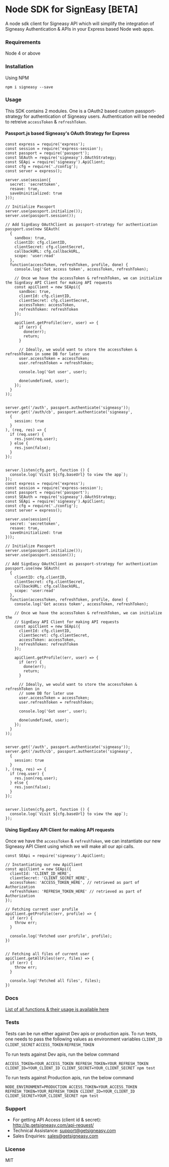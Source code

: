 # Node SDK for SignEasy [BETA]

A node sdk client for Signeasy API which will simplify the integration of Signeasy Authentication & APIs in your Express based Node web apps.

### Requirements
Node 4 or above

### Installation
Using NPM
```
npm i signeasy --save
```

### Usage
This SDK contains 2 modules. One is a OAuth2 based custom passport-strategy for authentication of Signeasy users. Authentication will be needed to retreive `accessToken` & `refreshToken`.

#### Passport.js based Signeasy's OAuth Strategy for Express

```
const express = require('express');
const session = require('express-session');
const passport = require('passport');
const SEAuth = require('signeasy').OAuthStrategy;
const SEApi = require('signeasy').ApiClient;
const cfg = require('./config');
const server = express();

server.use(session({
  secret: 'secrettoken',
  resave: true,
  saveUninitialized: true
}));

// Initialize Passport
server.use(passport.initialize());
server.use(passport.session());

// Add SignEasy OAuthClient as passport-strategy for authentication
passport.use(new SEAuth(
  {
    sandbox: true,
    clientID: cfg.clientID,
    clientSecret: cfg.clientSecret,
    callbackURL: cfg.callbackURL,
    scope: 'user:read'
  },
  function(accessToken, refreshToken, profile, done) {
    console.log('Got access token', accessToken, refreshToken);

    // Once we have the accessToken & refreshToken, we can initialize the SignEasy API Client for making API requests
    const apiClient = new SEApi({
      sandbox: true,
      clientId: cfg.clientID,
      clientSecret: cfg.clientSecret,
      accessToken: accessToken,
      refreshToken: refreshToken
    });

    apiClient.getProfile((err, user) => {
      if (err) {
        done(err);
        return;
      }

      // Ideally, we would want to store the accessToken & refreshToken in some DB for later use
      user.accessToken = accessToken;
      user.refreshToken = refreshToken;

      console.log('Got user', user);

      done(undefined, user);
    });
  }
));


server.get('/auth', passport.authenticate('signeasy'));
server.get('/auth/cb', passport.authenticate('signeasy',
  {
    session: true
  }
), (req, res) => {
  if (req.user) {
    res.json(req.user);
  } else {
    res.json(false);
  }
});


server.listen(cfg.port, function () {
  console.log(`Visit ${cfg.baseUrl} to view the app`);
});
const express = require('express');
const session = require('express-session');
const passport = require('passport');
const SEAuth = require('signeasy').OAuthStrategy;
const SEApi = require('signeasy').ApiClient;
const cfg = require('./config');
const server = express();

server.use(session({
  secret: 'secrettoken',
  resave: true,
  saveUninitialized: true
}));

// Initialize Passport
server.use(passport.initialize());
server.use(passport.session());

// Add SignEasy OAuthClient as passport-strategy for authentication
passport.use(new SEAuth(
  {
    clientID: cfg.clientID,
    clientSecret: cfg.clientSecret,
    callbackURL: cfg.callbackURL,
    scope: 'user:read'
  },
  function(accessToken, refreshToken, profile, done) {
    console.log('Got access token', accessToken, refreshToken);

    // Once we have the accessToken & refreshToken, we can initialize the
    // SignEasy API Client for making API requests
    const apiClient = new SEApi({
      clientId: cfg.clientID,
      clientSecret: cfg.clientSecret,
      accessToken: accessToken,
      refreshToken: refreshToken
    });

    apiClient.getProfile((err, user) => {
      if (err) {
        done(err);
        return;
      }

      // Ideally, we would want to store the accessToken & refreshToken in
      // some DB for later use
      user.accessToken = accessToken;
      user.refreshToken = refreshToken;

      console.log('Got user', user);

      done(undefined, user);
    });
  }
));


server.get('/auth', passport.authenticate('signeasy'));
server.get('/auth/cb', passport.authenticate('signeasy',
  {
    session: true
  }
), (req, res) => {
  if (req.user) {
    res.json(req.user);
  } else {
    res.json(false);
  }
});


server.listen(cfg.port, function () {
  console.log(`Visit ${cfg.baseUrl} to view the app`);
});

```


#### Using SignEasy API Client for making API requests
Once we have the `accessToken` & `refreshToken`, we can instantiate our new Signeasy API Client using which we will make all our api calls.

```
const SEApi = require('signeasy').ApiClient;

// Instantiating our new ApiClient
const apiClient = new SEApi({
  clientId: 'CLIENT_ID_HERE',
  clientSecret: 'CLIENT_SECRET_HERE',
  accessToken: 'ACCESS_TOKEN_HERE', // retrieved as part of Authorization
  refreshToken: 'REFRESH_TOKEN_HERE' // retrieved as part of Authorization
});

// Fetching current user profile
apiClient.getProfile((err, profile) => {
  if (err) {
    throw err;
  }

  console.log('Fetched user profile', profile);
})


// Fetching all files of current user
apiClient.getAllFiles((err, files) => {
  if (err) {
    throw err;
  }

  console.log('Fetched all files', files);
})
```

### Docs

[List of all functions & their usage is available here](/docs)


### Tests
Tests can be run either against Dev apis or production apis. To run tests, one needs to pass the following values as environment variables
`CLIENT_ID`
`CLIENT_SECRET`
`ACCESS_TOKEN`
`REFRESH_TOKEN`

To run tests against Dev apis, run the below command
```
ACCESS_TOKEN=YOUR_ACCESS_TOKEN REFRESH_TOKEN=YOUR_REFRESH_TOKEN CLIENT_ID=YOUR_CLIENT_ID CLIENT_SECRET=YOUR_CLIENT_SECRET npm test
```

To run tests against Production apis, run the below command
```
NODE_ENVIRONMENT=PRODUCTION ACCESS_TOKEN=YOUR_ACCESS_TOKEN REFRESH_TOKEN=YOUR_REFRESH_TOKEN CLIENT_ID=YOUR_CLIENT_ID CLIENT_SECRET=YOUR_CLIENT_SECRET npm test
```

### Support

- For getting API Access (client id & secret): http://lp.getsigneasy.com/api-request/
- Technical Assistance: support@getsigneasy.com
- Sales Enquiries: sales@getsigneasy.com


### License
MIT
